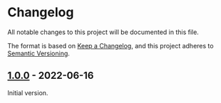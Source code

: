 # Changelog

All notable changes to this project will be documented in this file.

The format is based on [Keep a Changelog](https://keepachangelog.com/en/1.0.0/),
and this project adheres to [Semantic Versioning](https://semver.org/spec/v2.0.0.html).

## [1.0.0] - 2022-06-16

Initial version.

[unreleased]: https://github.com/saasquatch/program-tools/compare/%40saasquatch%2Fcomponent-environment%401.0.0...HEAD
[1.0.0]: https://github.com/saasquatch/program-tools/releases/tag/%40saasquatch%2Fcomponent-environment%401.0.0

